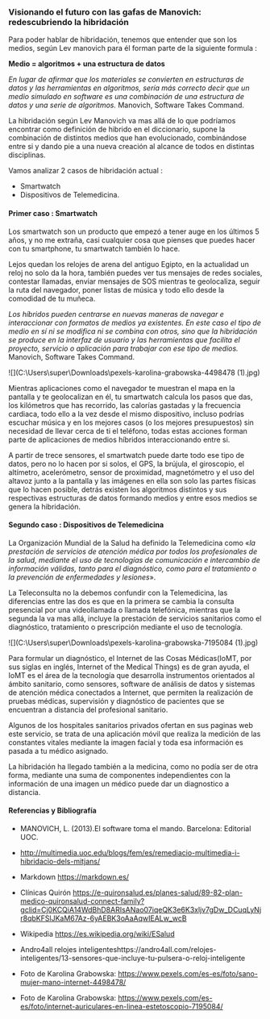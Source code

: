 ### **Visionando el futuro con las gafas de Manovich: redescubriendo la hibridación**

Para poder hablar de hibridación, tenemos que entender que son los medios, según Lev manovich para él forman parte de la siguiente formula :

**Medio = algoritmos + una estructura de datos**

*En lugar de afirmar que los materiales se convierten en estructuras de datos y las herramientas en algoritmos, sería más correcto decir que un medio simulado en software es una combinación de una estructura de datos y una serie de algoritmos.* Manovich, Software Takes Command.

La hibridación según Lev Manovich va mas allá de lo que podríamos encontrar como definición de hibrido en el diccionario, supone la combinación de distintos medios que han evolucionado, combinándose entre si y dando pie a una nueva creación al alcance de todos en distintas disciplinas.

Vamos analizar 2 casos de hibridación actual :

- Smartwatch
- Dispositivos de Telemedicina.

#### **Primer caso : Smartwatch**

Los smartwatch son un producto que empezó a tener auge en los últimos 5 años, y no me extraña, casi cualquier cosa que pienses que puedes hacer con tu smartphone, tu smartwatch también lo hace.

Lejos quedan los relojes de arena del antiguo Egipto, en la actualidad un reloj no solo da la hora, también puedes ver tus mensajes de redes sociales, contestar llamadas, enviar mensajes de SOS mientras te geolocaliza, seguir la ruta del navegador, poner listas de música y todo ello desde la comodidad de tu muñeca.

*Los híbridos pueden centrarse en nuevas maneras de navegar e interaccionar con formatos de medios ya existentes. En este caso el tipo de medio en sí ni se modifica ni se combina con otros, sino que la hibridación se produce en la interfaz de usuario y las herramientas que facilita el proyecto, servicio o aplicación para trabajar con ese tipo de medios.* Manovich, Software Takes Command.

![](C:\Users\super\Downloads\pexels-karolina-grabowska-4498478 (1).jpg)

Mientras aplicaciones como el navegador te muestran el mapa en  la pantalla y te geolocalizan en él, tu smartwatch calcula los pasos que das, los kilómetros que has recorrido, las calorías gastadas y la frecuencia cardiaca, todo ello a la vez desde el mismo dispositivo, incluso podrías escuchar música y en los mejores casos (o los mejores presupuestos) sin necesidad de llevar cerca de ti el teléfono, todas estas acciones forman parte de aplicaciones de medios híbridos interaccionando entre si.

A partir de trece sensores, el smartwatch puede darte todo ese tipo de datos, pero no lo hacen por si solos, el GPS, la brújula, el giroscopio, el altímetro, acelerómetro, sensor de proximidad, magnetómetro y el uso del altavoz junto a la pantalla y las imágenes en ella son solo las partes físicas que lo hacen posible, detrás existen los algoritmos distintos y sus respectivas estructuras de datos formando medios y entre esos medios se genera la hibridación.

#### Segundo caso : Dispositivos de Telemedicina

La Organización Mundial de la Salud ha definido la Telemedicina como «*la prestación de servicios de atención médica por todos los profesionales de la salud, mediante el uso de tecnologías de comunicación e intercambio de información válidas, tanto para el diagnóstico, como para el tratamiento o la prevención de enfermedades y lesiones*».

La Teleconsulta no la debemos confundir con la Telemedicina,  las diferencias entre las dos es que en la primera se cambia la consulta presencial por una videollamada o llamada telefónica, mientras que la segunda la va mas allá, incluye la prestación de servicios sanitarios como el diagnóstico, tratamiento o prescripción mediante el uso de tecnología.

![](C:\Users\super\Downloads\pexels-karolina-grabowska-7195084 (1).jpg)

Para formular un diagnóstico, el Internet de las Cosas Médicas(IoMT, por sus siglas en inglés, Internet of the Medical Things) es de gran ayuda, el IoMT es el área de la tecnología que desarrolla instrumentos orientados al ámbito sanitario, como sensores, software de análisis de datos y sistemas de atención médica conectados a Internet, que permiten la realización de pruebas médicas, supervisión y diagnóstico de pacientes que se encuentran a distancia del profesional sanitario.

Algunos de los hospitales sanitarios privados ofertan en sus paginas web este servicio, se trata de una aplicación móvil que realiza la medición de las constantes vitales mediante la imagen facial y toda esa información es pasada a tu médico asignado.

La hibridación ha llegado también a la medicina, como no podía ser de otra forma, mediante una suma de componentes independientes con la información de una imagen un médico puede dar un diagnostico a distancia.



#### Referencias y Bibliografía

- MANOVICH, L. (2013).El software toma el mando. Barcelona: Editorial UOC.
- http://multimedia.uoc.edu/blogs/fem/es/remediacio-multimedia-i-hibridacio-dels-mitjans/
- Markdown https://markdown.es/
- Clínicas Quirón https://e-quironsalud.es/planes-salud/89-82-plan-medico-quironsalud-connect-family?gclid=Cj0KCQiA14WdBhD8ARIsANao07iqeQK3e6K3xljv7gDw_DCuqLyNjr8qbKFSlJKaM67Az-6yAEBK3oAaAqwIEALw_wcB
- Wikipedia https://es.wikipedia.org/wiki/ESalud
- Andro4all relojes inteligenteshttps://andro4all.com/relojes-inteligentes/13-sensores-que-incluye-tu-pulsera-o-reloj-inteligente
- Foto de Karolina Grabowska: https://www.pexels.com/es-es/foto/sano-mujer-mano-internet-4498478/

- Foto de Karolina Grabowska: https://www.pexels.com/es-es/foto/internet-auriculares-en-linea-estetoscopio-7195084/





